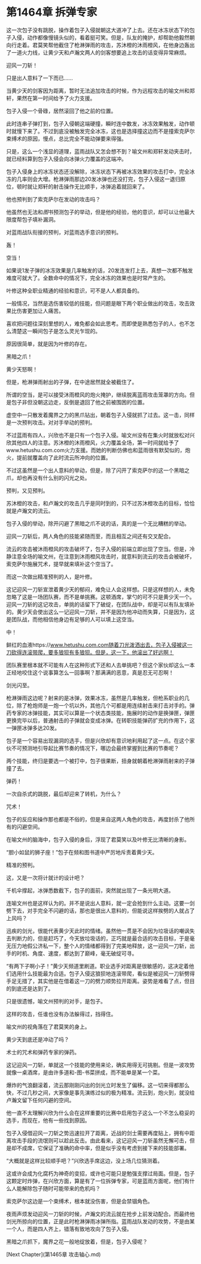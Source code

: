 # 第1464章 拆弹专家

这一次包子没有跳脱，操作着包子入侵就朝这大道冲了上去。还在冰冻状态下的包子入侵，动作都像慢镜头似的，看着挺可笑。但是，队友的掩护，却帮助他毅然朝向行走着。君莫笑帮他截住了枪淋弹雨的攻击，苏沐橙的沐雨橙风，在他身边轰出了一道火力线，让黄少天和卢瀚文两人的剑客想要追上攻击的话变得异常麻烦。

迎风一刀斩！

只是出人意料了一下而已……

当黄少天的剑客因为距离，暂时无法追加攻击的时候，作为远程攻击的喻文州和郑轩，果然在第一时间给予了火力支援。

包子入侵一个骨碌，居然滚回了他之前的位置。

此时连串子弹打到，包子入侵朝这端硬撞，瞬时连中数发，冰冻效果触发，动作顿时就慢下来了。不过到底没被触发完全冰冻，这也是选择撞这边而不是撞索克萨尔束缚术的原因，慢点，总比完全不能动弹要来得强。

只是，这么一个浅显的道理，蓝雨战队又怎会想不到？喻文州和郑轩发动夹击时，就已经料算到包子入侵会向冰弹火力覆盖的这端冲。

包子入侵身上的冰冻状态还没解除，冰冻状态下再被冰冻效果的攻击打中，完全冰冻的几率则会大增。枪淋弹雨那边20发冰弹也还没打完，包子入侵这一退归原位，顿时就让郑轩的射击操作无比顺手，冰弹追着就回来了。

他也预判到了索克萨尔在发动的攻击吗？

他虽然也无法和*图*书预测包子的举动，但是他的经验，他的意识，却可以让他最大限度帮包子填补漏洞。

对蓝雨战队衔接的预判，对蓝雨选手意识的预判。

轰！

空当！

如果说1发子弹的冰冻效果是几率触发的话，20发连发打上去，真想一次都不触发难度可就大了。全数命中的情况下，完全冰冻的效果也是时常产生的。

叶修这种全职业精通的经验和意识，可不是人人都具备的。

一般情况，当然是选伤害较低的技能，但问题是眼下两个职业做出的攻击，攻击效果比伤害更加让人痛苦。

喜欢把问题往深刻里想的人，难免都会如此思考。而即使是熟悉包子的人，也不怎么清楚这一瞬间包子是怎么灵光乍现的。

原因很简单，就是因为叶修的存在。

黑暗之爪！

黄少天怒啊！

但是，枪淋弹雨射出的子弹，在中途居然就全被截住了。

所谓的空当，是可以接受沐雨橙风的炮火掩护，继续脱离蓝雨攻击笼罩的方向。但是包子非但没朝这边走，反倒是退回了他之前被围困的位置。

虚空中一只散发着魔界之力的黑爪钻出，朝着包子入侵就抓了过去。这一击，同样是一次预判攻击。对对手举动的预判。

不过蓝雨有四人，兴欣也不是只有一个包子入侵。喻文州没有在集火时就放松对兴欣其他四人的注意。苏沐橙的沐雨橙风，火力覆盖全场，第一时间就给予了www.hetushu.com.com火力支援。而她的判断仿佛也和蓝雨很有默契似的，炮火，提前就覆盖向了此时流云所冲向的位置。

不过这虽然是一个出人意料的举动，但是，除了闪开了索克萨尔的这一个黑暗之爪，却也再没有什么别的闪光之处。

预判，又见预判。

苏沐橙的攻击，和卢瀚文的攻击几乎是同时到的，只不过苏沐橙攻击的目标，恰恰就是卢瀚文的流云。

包子入侵的举动，除开闪避了黑暗之爪不说的话，真的是一个无比糟糕的举动。

迎风一刀斩后，两人角色的技能紧随而至，而且相互之间还有交叉配合。

流云的攻击被沐雨橙风的攻击破坏了，包子入侵的前端立即出现了空当。但是，冷静注意全场的喻文州，在注意到沐雨橙风攻击时，就意料到流云的攻击会被破坏，索克萨尔施展咒术，提早就来填补这个空当了。

而这一次做出精准预判的人，是叶修。

这记迎风一刀斩宣泄着黄少天的郁闷，难免让人会这样想。只是这样想的人，未免忽略了这是一场团队赛，而不是单挑赛。这顿酒席，掌勺的可不只是黄少天一个。迎风一刀斩的这记攻击，单挑的话留下了破绽，在团队战中，却是可以有队友填补的。黄少天会使出这么一记迎风一刀斩，并不是因为他冲动而失算，只是因为，这是团队战，而他相信他身边有足够的人可以填上这空当。

中！

鲜红的血液https://www.hetushu.com.com随着刀光泼洒出去，包子入侵被这一刀砍得连滚带爬，要多狼狈有多狼狈。但是，这一下，他滚出了好远啊！

团队赛里根本就不可能有人在这种形式下还和人去单挑吧？但这个家伙却这么一本正经地咬住这个说事算怎么一回事啊？那满满的恶意，真是忍无可忍啊！

剑光闪至。

枪淋弹雨这边呢？射来的是冰弹，效果冰冻，虽然是几率触发，但枪系职业的几位，除了枪炮师是一炮一个坑以外，其他几个可都是用连续射击来打击对手的。弹药专家的冰弹技能，其实可以算是一个状态类技能，施展时的动作是换弹匣，弹匣更换完毕以后，普通射击的子弹就会变成冰弹。在转职技能弹药扩充的作用下，这一弹匣冰弹多达20发。

包子是一个容易出现漏洞的选手，但是兴欣却有意识地利用起了这一点。在这个家伙不可预测地引导起比赛节奏的情况下，哪边会最终掌握到比赛的节奏呢？

两个技能，终归是要选一个被打中，包子很果断，扭身就朝着枪淋弹雨射来的子弹撞了去。

弹药！

一次自杀式的跳脱，最后却迎来了转机，为什么？

咒术！

包子的反应和操作那也都是不俗的，但是来自这两人角色的攻击，再度封杀了他所有的闪避空间。

在喻文州的脑海中，包子入侵的身后，浮现了君莫笑以及叶修无比清晰的身影。

“胆小如鼠的狮子座！”包子在频和图书道中严厉地斥责着黄少天。

精准的预判。

这，又是一次将计就计的设计吧？

千机伞撑起，冰弹悉数截下，包子的面前，突然就出现了一条光明大道。

连喻文州也是这样认为的。并不是说出人意料，就一定会抢到什么主动。这要一剑劈下去，对手完全不闪避的话，那也是很出人意料的，但能说这样挨劈的人就占了上风吗？

迅疾的剑光，很能代表黄少天此时的情绪。虽然他一贯是不会因为垃圾话的嘲讽失去判断力的，但是赶巧了，今天放垃圾话的，正巧就是最合适的攻击目标，于是毫无压力地假公济私一下，整个人的情绪都得到了完美地释放，这一迎风一刀斩，出手的时机、角度、速度，都达到了巅峰，毫无破绽可寻。

“有两下子啊小子！”黄少天频道里刷道。职业选手对距离是很敏感的，这决定着他们选用什么技能最为合适。包子入侵这狼狈地连滚带爬，看似是被迎风一刀斩劈得手足无措了，其实他是在借着这一刀的劈力顺势拉开距离。姿势是难看了点，但目的到底还是达到了。

只是很遗憾，喻文州预判的对手，是包子。

这样的攻击，任谁也没有办法躲得过，挡得住。

喻文州的视角落在了君莫笑的身上。

黄少天到底还是冲动了吗？

术士的咒术和弹药专家的弹药。

这记迎风一刀斩，单就这一个技能的使用来论，确实用得无可挑剔。但是一波攻势就像一桌酒席，是由许多道和-图-书菜拼成，而不能单是某一个菜。

爆炸的气浪翻滚着，流云那刚刚闪出的剑光立时发生了偏移。这一切来得都那么快，不过几秒之间，大家像是事先演练过似的极为精准。流云到，炮火到，就没给卢瀚文留下任何闪避的空间。

他一直不太理解兴欣为什么会在这样重要的比赛中启用包子这么一个不怎么稳妥的选手，而现在，他有一些找到原因。

包子入侵借迎风一刀斩之势迅速拉开了距离，近战的剑士需要再度贴上，拥有中距离攻击手段的流氓则可以趁此反击。由此看来，这记迎风一刀斩虽然无懈可击，但是却不成席，它保证了准确的命中率，但是似乎没有考虑到接下来的技能部署。

“大概就是这样比较顺手吧？”兴欣选手席这边，没上场几位猜测着。

这或许会成为化腐朽为神奇的变招，或许也可能只是勉强支撑过局面。但是，包子这颗定时炸弹，在兴欣方面，算是有了一位拆弹专家，可是蓝雨方面呢，他们有什么人能解除包子随时可能带来的危机吗？

索克萨尔这边是一个束缚术，根本就没伤害，但是会禁锢角色。

夜雨声烦发动迎风一刀斩的时候，卢瀚文的流云就在抢步上前发动配合。而最终他剑光所掠向的位置，正是此时枪淋弹雨冰弹所指。蓝雨战队发动的攻势，不是由某一个人，而是四人齐上，错落有致地攻向了包子入侵。

黑暗之爪抓下，魔界之花一般地绽放着，但是，包子入侵呢？



[Next Chapter](第1465章 攻击轴心.md)